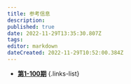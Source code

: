 ```yaml
---
title: 参考信息
description: 
published: true
date: 2022-11-29T13:35:30.807Z
tags: 
editor: markdown
dateCreated: 2022-11-29T10:52:00.384Z
---
```


- [**第1-100期**](1-100)
{.links-list}